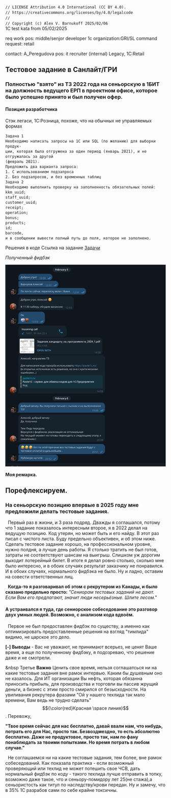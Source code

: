 <code>
// LICENSE Attribution 4.0 International (CC BY 4.0).
// https://creativecommons.org/licenses/by/4.0/legalcode
// 
// Copyright (c) Alex V. Barnukoff 2025/02/06
</code>
1C test kata from 05/02/2025

req work pos: middle/senjor developer 1c
organization:GRI/SL
command request: retail

contact: A_Peregudova
pos: it recruiter (internal)
Legacy, 1C:Retail


## Тестовое задание в Санлайт/ГРИ
### Полностью "взято" из ТЗ 2022 года на сеньорскую в 1БИТ на должность ведущего ЕРП в проектном офисе, которое было успешно принято и был получен офер.

#### Позиция разработчика
Стэк легаси, 1С:Розница, похоже, что на обычных не управляемых формах
```
Задача 1
Необходимо написать запросы на 1С или SQL (по желанию) для выборки продук-
ции, которая была отгружена за один период (январь 2021), и не отгружалась за другой
(февраль 2021).
Предложить два варианта запроса:
1. С использованием подзапроса
2. Без подзапросов, и без временных таблиц
Задача 2
Необходимо выполнить проверку на заполненность обязательных полей:
kkm_uuid;
staff_uuid;
customer_uuid;
receipt;
operation;
bonus;
products;
id;
barcode,
и в сообщении вывести полный путь до поля, которое не заполнено.
```

Решения в коде
Ссылка на задание
<a href="./docs/Задания_кандидату_на_программиста_2024_1.pdf">Задачи</a>

*Полученный фидбэк*
<p>
<img src="img/screenshot.png"/>
<p>

**Моя ремарка.**

## Порефлексируем.

### На сеньорскую позицию впервые в 2025 году мне предложили делать тестовые задания. 

<p>
&nbsp Первый раз в жизни, и 3 раза подряд. Дважды я соглашался, потому что 1 задание показалось интересным второе, я в 2022 делал на ведущую позицию. Код утерян, но может быть и его найду. В этот раз писал с чистого листа. Буду предельно объективен, и об этом ниже.
Сделать тестовое задание хорошо, на профессиональном уровне, нужно полдня, а лучше день работы. Я столько тратить не был готов, затраты не соответствуют шансам на выигрыш.
Слишком уж дорогим выходит лотерейный билет. В итоге я делал ровно столько, сколько мне было интересно, и в обоих случаях результат заказчику не понравился. И в обоих случаях, нормального фидбэка не было. Ну и ладно, оставим на совести ответственных лиц.
</p>

<p>
&nbsp <b>Когда-то я разговаривал об этом с рекрутером из  Канады, и было сказано предельно просто:</b> <i>"Сениорам тестовых заданий не дают. Если Вам его предлагают, значит люди несерьёзные. Шлите лесом."</i>
</p>

#### А устраивался я туда, где сениорское собеседование это разговор двух умных людей. Возможно, с анализом кода вдвоём.

<p>
&nbsp Первое не был предоставлен фидбэк по существу, а именно как оптимизировать предоставленные решения на взгляд "тимлида" видимо, не царское это дело. 
</p>
<b> [-] Выводы</b> - Вас не уважают, не принимают всерьез, не ценят Ваше время, а еще по полученному фидбэку, я подозреваю, что решение даже и не смотрели.

&nbsp Третье **Важно** Ценить свое время, нельзя соглашатсься ни на какие тестовые задания вне рамок интервью. Каким бы душевным оно не казалось. Для ИТ организации Вы нефть, которая обязанна приносить прибыль, для производства и торговли вы пассив жрущий деньги, а бизнес с этим просто смирился от безысходности. 
На увиливания рекрутера фразами "Ой у нашего техлида так мало времени, Вам ведь не трудно сделать"  $${\color{red}Красная  \space линия}$$. Перевожу, <p><b>"Твое время сейчас для нас бесплатно, давай ввали нам, что нибудь, потрать его для Нас, просто так. Безвоздмездно, то есть абсолютно бесплатно. Даже не продуктовое, просто так, нам по фану понаблюдать за твоими попытками. Но время потрать в любом случае."</b></p>

<p>
&nbsp Не соглашаемся ни на какие тестовые задания, тем более, вне рамок собеседований.</b> Как показала практика - если возможный проверяющий или техлид не может потешить свое ЧСВ, дать
нормальный фидбэк по коду - такого техлида лучше отправить в топку, возможно даже такое, что и сеньору-помидору лет 25(не стажа),а сеньористость как титул по наследству/крови передан. 
Ну и замечу, что в 35% 1С разрабов сами по себе крайне токсичны.</p></b>

<i></i>
